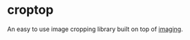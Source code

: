 # croptop
An easy to use image cropping library built on top of [imaging](https://github.com/disintegration/imaging).
